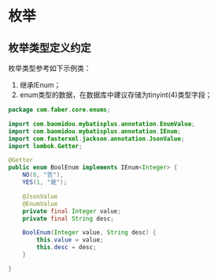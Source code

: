 # 枚举
## 枚举类型定义约定
枚举类型参考如下示例类：
1. 继承IEnum；
2. enum类型的数据，在数据库中建议存储为tinyint(4)类型字段；

```java
package com.faber.core.enums;

import com.baomidou.mybatisplus.annotation.EnumValue;
import com.baomidou.mybatisplus.annotation.IEnum;
import com.fasterxml.jackson.annotation.JsonValue;
import lombok.Getter;

@Getter
public enum BoolEnum implements IEnum<Integer> {
    NO(0, "否"),
    YES(1, "是");

    @JsonValue
    @EnumValue
    private final Integer value;
    private final String desc;

    BoolEnum(Integer value, String desc) {
        this.value = value;
        this.desc = desc;
    }

}
```
